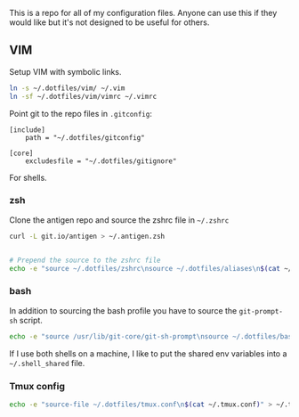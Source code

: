 This is a repo for all of my configuration files. Anyone can use this if they would like but it's not designed to be useful for others.

## VIM

Setup VIM with symbolic links.

```sh
ln -s ~/.dotfiles/vim/ ~/.vim
ln -sf ~/.dotfiles/vim/vimrc ~/.vimrc
```

Point git to the repo files in `.gitconfig`:

```
[include]
    path = "~/.dotfiles/gitconfig"

[core]
    excludesfile = "~/.dotfiles/gitignore"
```

For shells.

### zsh

Clone the antigen repo and source the zshrc file in `~/.zshrc`

```sh
curl -L git.io/antigen > ~/.antigen.zsh


# Prepend the source to the zshrc file
echo -e "source ~/.dotfiles/zshrc\nsource ~/.dotfiles/aliases\n$(cat ~/.zshrc)" > ~/.zshrc
```

### bash

In addition to sourcing the bash profile you have to source the `git-prompt-sh` script.

```sh
echo -e "source /usr/lib/git-core/git-sh-prompt\nsource ~/.dotfiles/bash_profile\nsource ~/dotifles/aliases\n$(cat ~/.bashrc)" > ~/.bashrc
```

If I use both shells on a machine, I like to put the shared env variables into a `~/.shell_shared` file.

### Tmux config

```bash
echo -e "source-file ~/.dotfiles/tmux.conf\n$(cat ~/.tmux.conf)" > ~/.tmux.conf
```
